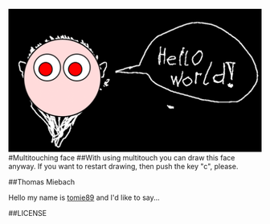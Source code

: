 ![image](screenshot.png)  
#Multitouching face 
##With using multitouch you can draw this face anyway. If you want to restart drawing, then push the key "c", please.

##Thomas Miebach

Hello my name is [tomie89](https://github.com/tomie89) and I'd like to say... 

##LICENSE  

